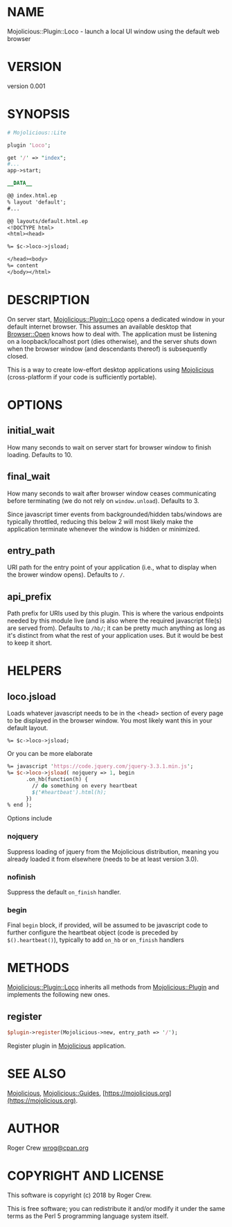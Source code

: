 # NAME

Mojolicious::Plugin::Loco - launch a local UI window using the default web browser

# VERSION

version 0.001

# SYNOPSIS

```perl
# Mojolicious::Lite

plugin 'Loco';

get '/' => "index";
#...
app->start;

__DATA__

@@ index.html.ep
% layout 'default';
#...

@@ layouts/default.html.ep
<!DOCTYPE html>
<html><head>

%= $c->loco->jsload;

</head><body>
%= content
</body></html>
```

# DESCRIPTION

On server start, [Mojolicious::Plugin::Loco](https://metacpan.org/pod/Mojolicious::Plugin::Loco) opens a dedicated window in your default internet browser.  This assumes an available desktop that [Browser::Open](https://metacpan.org/pod/Browser::Open) knows how to deal with.  The application must be listening on a loopback/localhost port (dies otherwise), and the server shuts down when the browser window (and descendants thereof) is subsequently closed.

This is a way to create low-effort desktop applications using [Mojolicious](https://metacpan.org/pod/Mojolicious) (cross-platform if your code is sufficiently portable).

# OPTIONS

## initial\_wait

How many seconds to wait on server start for browser window to finish loading.  Defaults to 10.

## final\_wait

How many seconds to wait after browser window ceases communicating before terminating (we do not rely on `window.unload`).  Defaults to 3.

Since javascript timer events from backgrounded/hidden tabs/windows are typically throttled, reducing this below 2 will most likely make the application terminate whenever the window is hidden or minimized.

## entry\_path

URI path for the entry point of your application (i.e., what to display when the brower window opens).  Defaults to `/`.

## api\_prefix

Path prefix for URIs used by this plugin.  This is where the various endpoints needed by this module live (and is also where the required javascript file(s) are served from).  Defaults to `/hb/`; it can be pretty much anything as long as it's distinct from what the rest of your application uses.  But it would be best to keep it short.

# HELPERS

## loco.jsload

Loads whatever javascript needs to be in the &lt;head> section of every page to be displayed in the browser window.  You most likely want this in your default layout.

```
%= $c->loco->jsload;
```

Or you can be more elaborate

```perl
%= javascript 'https://code.jquery.com/jquery-3.3.1.min.js';
%= $c->loco->jsload( nojquery => 1, begin
      .on_hb(function(h) {
        // do something on every heartbeat
        $('#heartbeat').html(h);
      })
% end );
```

Options include

### nojquery

Suppress loading of jquery from the Mojolicious distribution, meaning you already loaded it from elsewhere (needs to be at least version 3.0).

### nofinish

Suppress the default `on_finish` handler.

### begin

Final `begin` block, if provided, will be assumed to be javascript code to further configure the heartbeat object (code is preceded by `$().heartbeat()`), typically to add `on_hb` or `on_finish` handlers

# METHODS

[Mojolicious::Plugin::Loco](https://metacpan.org/pod/Mojolicious::Plugin::Loco) inherits all methods from
[Mojolicious::Plugin](https://metacpan.org/pod/Mojolicious::Plugin) and implements the following new ones.

## register

```perl
$plugin->register(Mojolicious->new, entry_path => '/');
```

Register plugin in [Mojolicious](https://metacpan.org/pod/Mojolicious) application.

# SEE ALSO

[Mojolicious](https://metacpan.org/pod/Mojolicious), [Mojolicious::Guides](https://metacpan.org/pod/Mojolicious::Guides), [https://mojolicious.org](https://mojolicious.org).

# AUTHOR

Roger Crew <wrog@cpan.org>

# COPYRIGHT AND LICENSE

This software is copyright (c) 2018 by Roger Crew.

This is free software; you can redistribute it and/or modify it under
the same terms as the Perl 5 programming language system itself.
